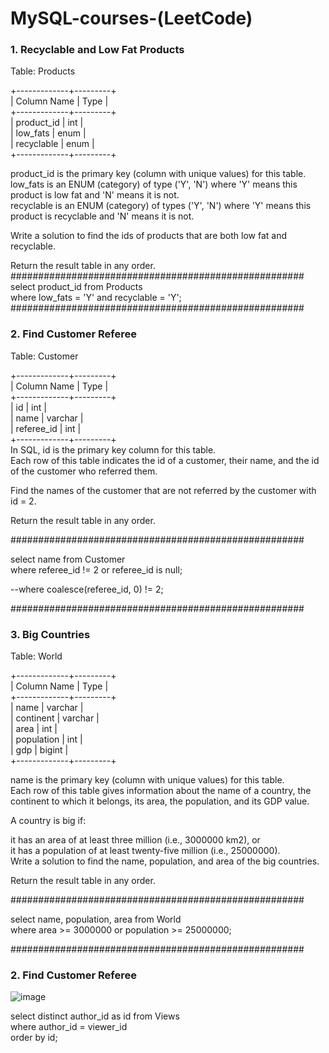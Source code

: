 # MySQL-courses-(LeetCode)

### 1. Recyclable and Low Fat Products

Table: Products

+-------------+---------+  
| Column Name | Type    |  
+-------------+---------+  
| product_id  | int     |  
| low_fats    | enum    |  
| recyclable  | enum    |  
+-------------+---------+  

product_id is the primary key (column with unique values) for this table.  
low_fats is an ENUM (category) of type ('Y', 'N') where 'Y' means this product is low fat and 'N' means it is not.  
recyclable is an ENUM (category) of types ('Y', 'N') where 'Y' means this product is recyclable and 'N' means it is not.  
 

Write a solution to find the ids of products that are both low fat and recyclable.  

Return the result table in any order.  
#####################################################  
select product_id from Products  
where low_fats = 'Y' and recyclable = 'Y';  
#####################################################  

### 2. Find Customer Referee  

Table: Customer
  
+-------------+---------+  
| Column Name | Type    |  
+-------------+---------+  
| id          | int     |  
| name        | varchar |  
| referee_id  | int     |  
+-------------+---------+  
In SQL, id is the primary key column for this table.  
Each row of this table indicates the id of a customer, their name, and the id of the customer who referred them.  
 

Find the names of the customer that are not referred by the customer with id = 2.  

Return the result table in any order.  

#####################################################  

select name from Customer  
where referee_id != 2 or referee_id is null;  

--where coalesce(referee_id, 0) != 2;

#####################################################  

### 3. Big Countries  

Table: World
  
+-------------+---------+  
| Column Name | Type    |  
+-------------+---------+  
| name        | varchar |  
| continent   | varchar |  
| area        | int     |  
| population  | int     |  
| gdp         | bigint  |  
+-------------+---------+  

name is the primary key (column with unique values) for this table.  
Each row of this table gives information about the name of a country, the continent to which it belongs, its area, the population, and its GDP value.   
   
  
A country is big if:  

it has an area of at least three million (i.e., 3000000 km2), or  
it has a population of at least twenty-five million (i.e., 25000000).  
Write a solution to find the name, population, and area of the big countries.  
  
Return the result table in any order.  

#####################################################  

select name, population, area from World  
where area >= 3000000 or population >= 25000000;  

#####################################################  

### 2. Find Customer Referee  

![image](https://github.com/KoshCocna/MySQL-courses-easy-medium-hard-/assets/76080450/55b4e426-cc90-4246-8800-4bf648b7b161)

select distinct author_id as id from Views  
where author_id = viewer_id  
order by id;  


